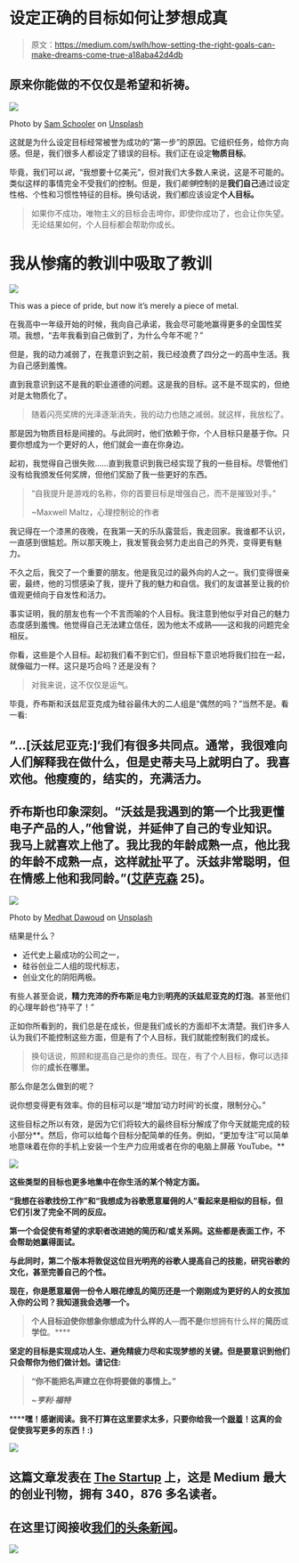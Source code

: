 # 设定正确的目标如何让梦想成真

> 原文：<https://medium.com/swlh/how-setting-the-right-goals-can-make-dreams-come-true-a18aba42d4db>

## 原来你能做的不仅仅是希望和祈祷。

![](img/c4e7679f7633eb9ea54daa9fd6daa9c5.png)

Photo by [Sam Schooler](https://unsplash.com/@sam?utm_source=medium&utm_medium=referral) on [Unsplash](https://unsplash.com?utm_source=medium&utm_medium=referral)

这就是为什么设定目标经常被誉为成功的“第一步”的原因。它组织任务，给你方向感。但是，我们很多人都设定了错误的目标。我们正在设定**物质目标**。

毕竟，我们可以*说*，“我想要十亿美元”，但对我们大多数人来说，这是不可能的。类似这样的事情完全不受我们的控制。但是，我们*能够*控制的是**我们自己**通过设定性格、个性和习惯性特征的目标。换句话说，我们都应该设定**个人目标。**

> 如果你不成功，唯物主义的目标会击垮你，即使你成功了，也会让你失望。无论结果如何，个人目标都会帮助你成长。

# 我从惨痛的教训中吸取了教训

![](img/d844a49a582607162ee3285df11d4296.png)

This was a piece of pride, but now it’s merely a piece of metal.

在我高中一年级开始的时候，我向自己承诺，我会尽可能地赢得更多的全国性奖项。我想，“去年我看到自己做到了，为什么今年不呢？”

但是，我的动力减弱了，在我意识到之前，我已经浪费了四分之一的高中生活。我为自己感到羞愧。

直到我意识到这不是我的职业道德的问题。这是我的目标。这不是不现实的，但绝对是太物质化了。

> 随着闪亮奖牌的光泽逐渐消失，我的动力也随之减弱。就这样，我放松了。

那是因为物质目标是间接的。与此同时，他们依赖于你，个人目标只是基于你。只要你想成为一个更好的人，他们就会一直在你身边。

起初，我觉得自己很失败……直到我意识到我已经实现了我的一些目标。尽管他们没有给我颁发任何奖牌，但他们奖励了我一些更好的东西。

> “自我提升是游戏的名称，你的首要目标是增强自己，而不是摧毁对手。”
> 
> ~Maxwell Maltz，心理控制论的作者

我记得在一个漆黑的夜晚，在我第一天的乐队露营后，我走回家。我谁都不认识，一直感到很尴尬。所以那天晚上，我发誓我会努力走出自己的外壳，变得更有魅力。

不久之后，我交了一个重要的朋友。他是我见过的最外向的人之一。我们变得很亲密，最终，他的习惯感染了我，提升了我的魅力和自信。我们的友谊甚至让我的价值观更倾向于自发性和活力。

事实证明，我的朋友也有一个不言而喻的个人目标。我注意到他似乎对自己的魅力态度感到羞愧。他觉得自己无法建立信任，因为他太不成熟——这和我的问题完全相反。

你看，这些是个人目标。起初我们看不到它们，但目标下意识地将我们拉在一起，就像磁力一样。这只是巧合吗？还是没有？

> 对我来说，这不仅仅是运气。

毕竟，乔布斯和沃兹尼亚克成为硅谷最伟大的二人组是“偶然的吗？”当然不是。看一看:

## “…[沃兹尼亚克:]‘我们有很多共同点。通常，我很难向人们解释我在做什么，但是史蒂夫马上就明白了。我喜欢他。他瘦瘦的，结实的，充满活力。

## 乔布斯也印象深刻。“沃兹是我遇到的第一个比我更懂电子产品的人，”他曾说，并延伸了自己的专业知识。我马上就喜欢上他了。我比我的年龄成熟一点，他比我的年龄不成熟一点，这样就扯平了。沃兹非常聪明，但在情感上他和我同龄。”([艾萨克森](https://www.amazon.com/Steve-Jobs-Walter-Isaacson/dp/1451648537/ref=sr_1_1?ie=UTF8&qid=1530206239&sr=8-1&keywords=steve+jobs) 25)。

![](img/34e03c46ff76f53bdfe31d56a88b49ed.png)

Photo by [Medhat Dawoud](https://unsplash.com/@medhatdawoud?utm_source=medium&utm_medium=referral) on [Unsplash](https://unsplash.com?utm_source=medium&utm_medium=referral)

结果是什么？

*   近代史上最成功的公司之一，
*   硅谷创业二人组的现代标志，
*   创业文化的阴阳两极。

有些人甚至会说，**精力充沛的乔布斯**是**电力**到**明亮的沃兹尼亚克的灯泡**。甚至他们的心理年龄也“持平了！”

正如你所看到的，我们总是在成长，但是我们成长的方面却不太清楚。我们许多人认为我们不能控制这些方面，但是有了个人目标，我们就能控制我们的成长。

> 换句话说，照顾和提高自己是你的责任。现在，有了个人目标，**你**可以选择你的**成长在哪里。**

那么你是怎么做到的呢？

说你想变得更有效率。你的目标可以是“增加‘动力时间’的长度，限制分心。”

这些目标之所以有效，是因为它们将较大的最终目标分解成了你今天就能完成的较小部分**。然后，你可以给每个目标分配简单的任务。例如，“更加专注”可以简单地意味着在你的手机上安装一个生产力应用或者在你的电脑上屏蔽 YouTube。**

**![](img/306f090b8884157a7b74a476b5f3d1f0.png)**

**这些类型的目标也更多地集中在你生活的某个特定方面。**

**“我想在谷歌找份工作”和“我想成为谷歌愿意雇佣的人”看起来是相似的目标，但它们引发了完全不同的反应。**

**第一个会促使有希望的求职者改进她的简历和/或关系网。这些都是表面工作，不会帮助她赢得面试。**

**与此同时，第二个版本将敦促这位目光明亮的谷歌人提高自己的技能，研究谷歌的文化，甚至完善自己的个性。**

**现在，你是愿意雇佣一份令人眼花缭乱的简历还是一个刚刚成为更好的人的女孩加入你的公司？我知道我会选哪一个。**

> **个人目标迫使你想象你想成为什么样的人**—**而不是**你想拥有什么样的**简历**或**学位**。****

****坚定的目标是实现成功人生、避免精疲力尽和实现梦想的关键。但是要意识到他们只会帮你为他们做计划。请记住:****

> ****“你不能把名声建立在你将要做的事情上。”****
> 
> *****~亨利·福特*****

******嘿！**感谢阅读。我不打算在这里要求太多，只要你给我一个[跟着](/@slu.true)！这真的会促使我写更多的东西！:)****

****[![](img/308a8d84fb9b2fab43d66c117fcc4bb4.png)](https://medium.com/swlh)****

## ****这篇文章发表在 [The Startup](https://medium.com/swlh) 上，这是 Medium 最大的创业刊物，拥有 340，876 多名读者。****

## ****在这里订阅接收[我们的头条新闻](http://growthsupply.com/the-startup-newsletter/)。****

****[![](img/b0164736ea17a63403e660de5dedf91a.png)](https://medium.com/swlh)****